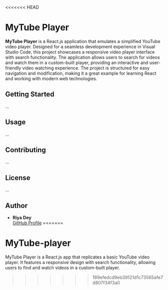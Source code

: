 <<<<<<< HEAD
# MyTube Player

**MyTube Player** is a React.js application that emulates a simplified YouTube video player. Designed for a seamless development experience in Visual Studio Code, this project showcases a responsive video player interface with search functionality. The application allows users to search for videos and watch them in a custom-built player, providing an interactive and user-friendly video watching experience. The project is structured for easy navigation and modification, making it a great example for learning React and working with modern web technologies.

## Getting Started

...

## Usage

...

## Contributing

...

## License

...

## Author

- **Riya Dey**  
  [GitHub Profile](https://github.com/riyadey-27)
=======
# MyTube-player
MyTube Player is a React.js app that replicates a basic YouTube video player. It features a responsive design with search functionality, allowing users to find and watch videos in a custom-built player.
>>>>>>> 189efedcd9eb39121d1c73565afe7d807f34f3a0
